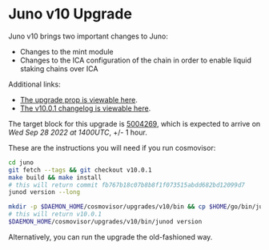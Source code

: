# Juno v10 Upgrade

Juno v10 brings two important changes to Juno:

- Changes to the mint module
- Changes to the ICA configuration of the chain in order to enable liquid staking chains over ICA

Additional links:

- [The upgrade prop is viewable here](https://www.mintscan.io/juno/proposals/40).
- [The v10.0.1 changelog is viewable here](https://github.com/CosmosContracts/juno/releases/tag/v10.0.1).

The target block for this upgrade is [5004269](https://www.mintscan.io/juno/blocks/5004269), which is expected to arrive on _Wed Sep 28 2022 at 1400UTC_, +/- 1 hour.

These are the instructions you will need if you run cosmovisor:

```bash
cd juno
git fetch --tags && git checkout v10.0.1
make build && make install
# this will return commit fb767b18c07b8b8f1f073515abdd682bd12099d7
junod version --long

mkdir -p $DAEMON_HOME/cosmovisor/upgrades/v10/bin && cp $HOME/go/bin/junod $DAEMON_HOME/cosmovisor/upgrades/v10/bin
# this will return v10.0.1
$DAEMON_HOME/cosmovisor/upgrades/v10/bin/junod version
```

Alternatively, you can run the upgrade the old-fashioned way.
